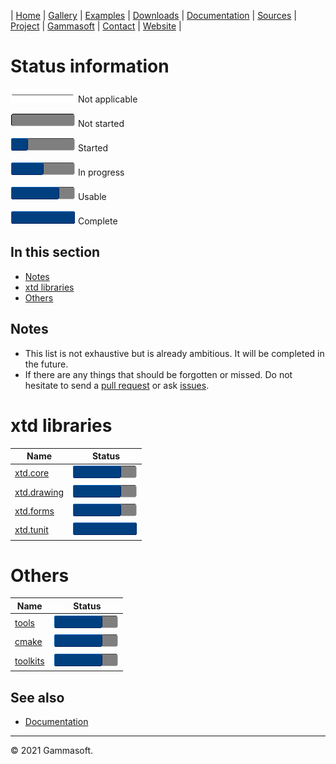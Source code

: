 | [Home](home.md) | [Gallery](gallery.md) | [Examples](examples.md) | [Downloads](downloads.md) | [Documentation](documentation.md) | [Sources](https://github.com/gammasoft71/xtd) | [Project](https://sourceforge.net/projects/xtdpro/) | [Gammasoft](gammasoft.md)  | [Contact](contact.md) | [Website](https://gammasoft71.wixsite.com/xtdpro) |

# Status information

![progress](pictures/progress_ina.png) Not applicable

![progress](pictures/progress0.png) Not started

![progress](pictures/progress25.png) Started

![progress](pictures/progress50.png) In progress

![progress](pictures/progress75.png) Usable

![progress](pictures/progress100.png) Complete

## In this section

* [Notes](#notes)
* [xtd libraries](#xtd-libraries)
* [Others](#others)

## Notes

* This list is not exhaustive but is already ambitious. It will be completed in the future.
* If there are any things that should be forgotten or missed. Do not hesitate to send a [pull request](https://github.com/gammasoft71/xtd/compare) or ask [issues](https://github.com/gammasoft71/xtd/issues/new/choose).

# xtd libraries

| Name                                             | Status                                |
|--------------------------------------------------|---------------------------------------|
| [xtd.core](development_status_xtd_core.md)       | ![progress](pictures/progress75.png)  |
| [xtd.drawing](development_status_xtd_drawing.md) | ![progress](pictures/progress75.png)  |
| [xtd.forms](development_status_xtd_forms.md)     | ![progress](pictures/progress75.png)  |
| [xtd.tunit](development_status_xtd_tunit.md)     | ![progress](pictures/progress100.png) |

# Others

| Name                                       | Status                                |
|--------------------------------------------|---------------------------------------|
| [tools](development_status_tools.md)       | ![progress](pictures/progress75.png)  |
| [cmake](development_status_cmake.md)       | ![progress](pictures/progress75.png)  |
| [toolkits](development_status_toolkits.md) | ![progress](pictures/progress75.png)  |

## See also

* [Documentation](documentation.md)

______________________________________________________________________________________________

© 2021 Gammasoft.

